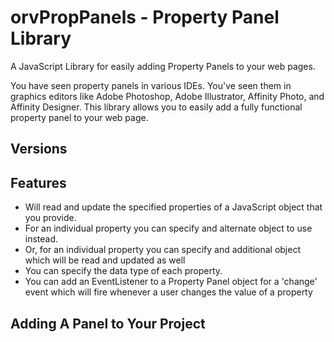 # orvPropPanels - Property Panel Library
A JavaScript Library for easily adding Property Panels to your web pages.

You have seen property panels in various IDEs. You've seen them in graphics editors like Adobe Photoshop, Adobe Illustrator, Affinity Photo, and Affinity Designer. This library allows you to easily add a fully functional property panel to your web page.

## Versions

## Features
- Will read and update the specified properties of a JavaScript object that you provide.
- For an individual property you can specify and alternate object to use instead.
- Or, for an individual property you can specify and additional object which will be read and updated as well
- You can specify the data type of each property.
- You can add an EventListener to a Property Panel object for a 'change' event which will fire whenever a user changes the value of a property

## Adding A Panel to Your Project

##
